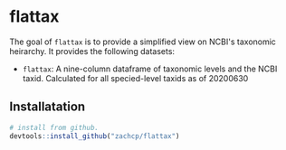 
# flattax

<!-- badges: start -->
<!-- badges: end -->

The goal of `flattax` is to provide a simplified view on NCBI's
taxonomic heirarchy. It provides the following datasets:

 - `flattax`:  A nine-column dataframe of taxonomic levels and the NCBI taxid. Calculated for all specied-level taxids as of 20200630

## Installatation


``` r
# install from github.
devtools::install_github("zachcp/flattax")
```
